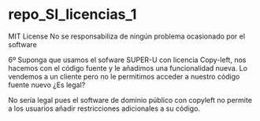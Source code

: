 # repo_SI_licencias_1
MIT License
No se responsabiliza de ningún problema ocasionado por el software

6º Suponga que usamos el sofware SUPER-U con licencia Copy-left, nos hacemos con el código fuente y le añadimos una funcionalidad nueva. Lo vendemos a un cliente pero no le permitimos acceder a nuestro código fuente nuevo ¿Es legal?

No sería legal pues el software de dominio público con copyleft no permite a los usuarios añadir restricciones adicionales a su código.
